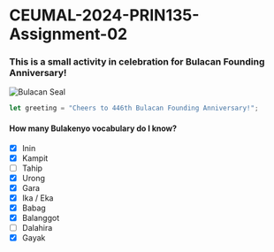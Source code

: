 # CEUMAL-2024-PRIN135-Assignment-02
### This is a small activity in celebration for Bulacan Founding Anniversary!

![Bulacan Seal](https://bulacan.gov.ph/wp-content/uploads/2022/08/Untitled-2.jpg)

``` javascript
let greeting = "Cheers to 446th Bulacan Founding Anniversary!";
```

#### How many Bulakenyo vocabulary do I know?
- [x] Inin
- [x] Kampit
- [ ] Tahip
- [x] Urong
- [x] Gara
- [x] Ika / Eka
- [x] Babag
- [x] Balanggot
- [ ] Dalahira
- [x] Gayak

